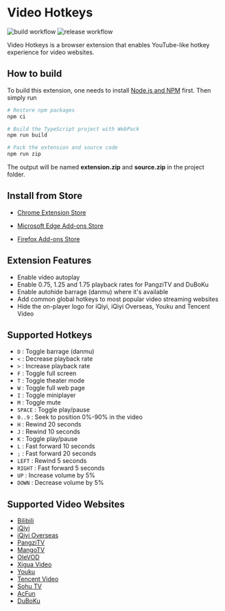 # Video Hotkeys

![build workflow](https://github.com/stcmz/video-hotkeys/actions/workflows/build.yml/badge.svg)
![release workflow](https://github.com/stcmz/video-hotkeys/actions/workflows/release.yml/badge.svg)

Video Hotkeys is a browser extension that enables YouTube-like hotkey experience for video websites.

## How to build

To build this extension, one needs to install [Node.js and NPM](https://docs.npmjs.com/downloading-and-installing-node-js-and-npm) first. Then simply run

```bash
# Restore npm packages
npm ci

# Build the TypeScript project with WebPack
npm run build

# Pack the extension and source code
npm run zip
```

The output will be named **extension.zip** and **source.zip** in the project folder.

## Install from Store

* [Chrome Extension Store](https://chrome.google.com/webstore/detail/nhddoifhjbelkmbddllomdnblibdanfe)

* [Microsoft Edge Add-ons Store](https://microsoftedge.microsoft.com/addons/detail/pamlkecflcalfeaodohfedfndiealmhm)

* [Firefox Add-ons Store](https://addons.mozilla.org/firefox/addon/video-hotkeys/)

## Extension Features

* Enable video autoplay
* Enable 0.75, 1.25 and 1.75 playback rates for PangziTV and DuBoKu
* Enable autohide barrage (danmu) where it's available
* Add common global hotkeys to most popular video streaming websites
* Hide the on-player logo for iQiyi, iQiyi Overseas, Youku and Tencent Video

## Supported Hotkeys

* `D` : Toggle barrage (danmu)
* `<` : Decrease playback rate
* `>` : Increase playback rate
* `F` : Toggle full screen
* `T` : Toggle theater mode
* `W` : Toggle full web page
* `I` : Toggle miniplayer
* `M` : Toggle mute
* `SPACE` : Toggle play/pause
* `0..9` : Seek to position 0%-90% in the video
* `H` : Rewind 20 seconds
* `J` : Rewind 10 seconds
* `K` : Toggle play/pause
* `L` : Fast forward 10 seconds
* `;` : Fast forward 20 seconds
* `LEFT` : Rewind 5 seconds
* `RIGHT` : Fast forward 5 seconds
* `UP` : Increase volume by 5%
* `DOWN` : Decrease volume by 5%

## Supported Video Websites

* [Bilibili](https://www.bilibili.com/)
* [iQiyi](https://www.iqiyi.com/)
* [iQiyi Overseas](https://www.iq.com/)
* [PangziTV](https://www.pangzitv.com/)
* [MangoTV](https://w.mgtv.com/)
* [OleVOD](https://www.olevod.com/)
* [Xigua Video](https://www.ixigua.com/)
* [Youku](https://www.youku.com/)
* [Tencent Video](https://v.qq.com/)
* [Sohu TV](https://tv.sohu.com/)
* [AcFun](https://www.acfun.cn/)
* [DuBoKu](https://www.duboku.tv/)
